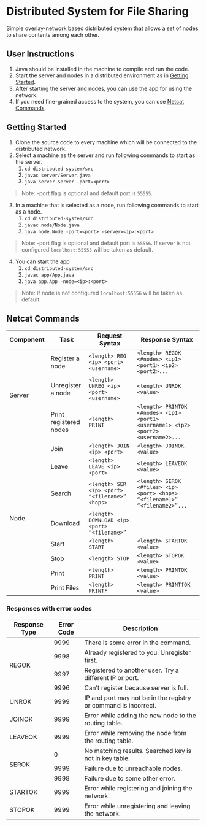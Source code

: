 # Distributed System for File Sharing
Simple overlay-network based distributed system that allows a set of nodes to share contents among each other.

## User Instructions

1. Java should be installed in the machine to compile and run the code.
2. Start the server and nodes in a distributed environment as in [Getting Started](#getting-started).
3. After starting the server and nodes, you can use the app for using the network.
4. If you need fine-grained access to the system, you can use [Netcat Commands](#netcat-commands).

## Getting Started
1. Clone the source code to every machine which will be connected to the distributed network.
2. Select a machine as the server and run following commands to start as the server.
    1. `cd distributed-system/src`
    2. `javac server/Server.java`
    3. `java server.Server -port=<port>`
>Note: -port flag is optional and default port is `55555`.
3. In a machine that is selected as a node, run following commands to start as a node.
    1. `cd distributed-system/src`
    2. `javac node/Node.java`
    3. `java node.Node -port=<port> -server=<ip>:<port>`
>Note: -port flag is optional and default port is `55556`. If server is not configured `localhost:55555` will be taken as default.
4. You can start the app  
    1. `cd distributed-system/src`
    2. `javac app/App.java`
    3. `java app.App -node=<ip>:<port>`
>Note: If node is not configured `localhost:55556` will be taken as default.

## Netcat Commands

<table>
    <thead>
        <tr>
            <th>Component</th>
            <th>Task</th>
            <th>Request Syntax</th>
            <th>Response Syntax</th>
        </tr>
    </thead>
    <tbody>
        <tr>
            <td rowspan="3">Server</td>
            <td>Register a node</td>
            <td><code>&lt;length> REG &lt;ip> &lt;port> &lt;username></code></td>
            <td><code>&lt;length> REGOK &lt;#nodes> &lt;ip1> &lt;port1> &lt;ip2> &lt;port2>...</code></td>
        </tr>
        <tr>
            <td>Unregister a node</td>
            <td><code>&lt;length> UNREG &lt;ip> &lt;port> &lt;username></code></td>
            <td><code>&lt;length> UNROK &lt;value></code></td>
        </tr>
        <tr>
            <td>Print registered nodes</td>
            <td><code>&lt;length> PRINT</code></td>
            <td><code>&lt;length> PRINTOK &lt;#nodes> &lt;ip1> &lt;port1> &lt;username1> &lt;ip2> &lt;port2> &lt;username2>...</code></td>
        </tr>
        <tr>
            <td rowspan="8">Node</td>
            <td>Join</td>
            <td><code>&lt;length> JOIN &lt;ip> &lt;port></code></td>
            <td><code>&lt;length> JOINOK &lt;value></code></td>
        </tr>
        <tr>
            <td>Leave</td>
            <td><code>&lt;length> LEAVE &lt;ip> &lt;port></code></td>
            <td><code>&lt;length> LEAVEOK &lt;value></code></td>
        </tr>
        <tr>
            <td>Search</td>
            <td><code>&lt;length> SER &lt;ip> &lt;port> “&lt;filename>” &lt;hops></code></td>
            <td><code>&lt;length> SEROK &lt;#files> &lt;ip> &lt;port> &lt;hops> “&lt;filename1>” “&lt;filename2>”...</code></td>
        </tr>
        <tr>
            <td>Download</td>
            <td><code>&lt;length> DOWNLOAD &lt;ip> &lt;port> “&lt;filename>”</code></td>
            <td><code></code></td>
        </tr>
        <tr>
            <td>Start</td>
            <td><code>&lt;length> START</code></td>
            <td><code>&lt;length> STARTOK &lt;value></code></td>
        </tr>
        <tr>
            <td>Stop</td>
            <td><code>&lt;length> STOP</code></td>
            <td><code>&lt;length> STOPOK &lt;value></code></td>
        </tr>
        <tr>
            <td>Print</td>
            <td><code>&lt;length> PRINT</code></td>
            <td><code>&lt;length> PRINTOK &lt;value></code></td>
        </tr>
        <tr>
            <td>Print Files</td>
            <td><code>&lt;length> PRINTF</code></td>
            <td><code>&lt;length> PRINTfOK &lt;value></code></td>
        </tr>
    </tbody>
</table>

### Responses with error codes

<table>
    <thead>
        <tr>
            <th>Response Type</th>
            <th>Error Code</th>
            <th>Description</th>
        </tr>
    </thead>
    <tbody>
        <tr>
            <td rowspan=4>REGOK</td>
            <td>9999</td>
            <td>There is some error in the command.</td>
        </tr>
        <tr>
            <td>9998</td>
            <td>Already registered to you. Unregister first.</td>
        </tr>
        <tr>
            <td>9997</td>
            <td>Registered to another user. Try a different IP or port.</td>
        </tr>
        <tr>
            <td>9996</td>
            <td>Can’t register because server is full.</td>
        </tr>
        <tr>
            <td>UNROK</td>
            <td>9999</td>
            <td>IP and port may not be in the registry or command is incorrect.</td>
        </tr>
        <tr>
            <td>JOINOK</td>
            <td>9999</td>
            <td>Error while adding the new node to the routing table.</td>
        </tr>
        <tr>
            <td>LEAVEOK</td>
            <td>9999</td>
            <td>Error while removing the node from the routing table.</td>
        </tr>
        <tr>
            <td rowspan="3">SEROK</td>
            <td>0</td>
            <td>No matching results. Searched key is not in key table.</td>
        </tr>
        <tr>
            <td>9999</td>
            <td>Failure due to unreachable nodes.</td>
        </tr>
        <tr>
            <td>9998</td>
            <td>Failure due to some other error.</td>
        </tr>
        <tr>
            <td>STARTOK</td>
            <td>9999</td>
            <td>Error while registering and joining the network.</td>
        </tr>
        <tr>
            <td>STOPOK</td>
            <td>9999</td>
            <td>Error while unregistering and leaving the network.</td>
        </tr>
    </tbody>
</table>



